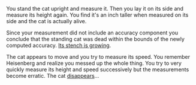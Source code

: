 You stand the cat upright and measure it.  Then you lay it on its side and measure its height again.  You find it's an inch taller when measured on its side and the cat is actually alive.

Since your measurement did not include an accuracy component you conclude that the standing cat was dead within the bounds of the newly computed accuracy.  [Its stench is growing](stinking-cat).

The cat appears to move and you try to measure its speed.
You remember Heisenberg and realize you messed up the whole thing.
You try to very quickly measure its height and speed successively but the measurements become erratic.
The cat [disappears](cat-disappears)...